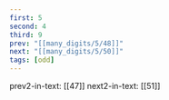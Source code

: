 ```yaml
---
first: 5
second: 4
third: 9
prev: "[[many_digits/5/48]]"
next: "[[many_digits/5/50]]"
tags: [odd]
---
```

prev2-in-text: [[47]]
next2-in-text: [[51]]
